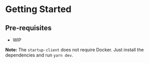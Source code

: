 # Getting Started

## Pre-requisites


- WIP

**Note:** The `startup-client` does not require Docker. Just install the dependencies and run `yarn dev`.
